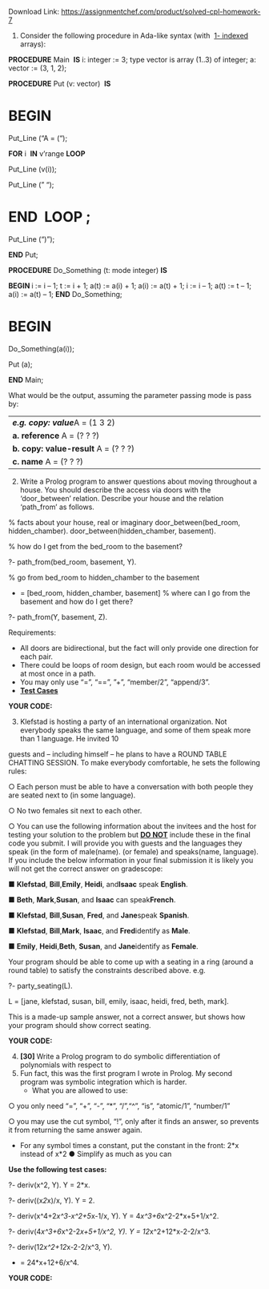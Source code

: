 Download Link: https://assignmentchef.com/product/solved-cpl-homework-7
<br>
<ol>

 <li>Consider the following procedure in Ada-like syntax (with ​ <u>1-</u><u>​ indexed</u> arrays):<u>​ </u></li>

</ol>

<strong>PROCEDURE</strong> Main ​ <strong>IS</strong>​ i: integer := 3; type vector is array (1..3) of integer; a: vector := (3, 1, 2);

<strong>PROCEDURE</strong> Put (v: vector) ​ <strong>IS</strong>​

<h1>BEGIN</h1>

Put_Line (“A = (“);

<strong>FOR</strong> i ​ <strong>IN</strong>​ v’range ​ <strong>LOOP</strong>​

Put_Line (v(i));

Put_Line (” “);

<h1>                                               END ​ LOOP​ ;​</h1>

Put_Line (“)”);

<strong>END</strong> Put;​

<strong>PROCEDURE</strong> Do_Something (t: mode integer) ​ <strong>IS</strong>​

<strong>BEGIN </strong>i := i – 1; t := i + 1; a(t) := a(i) + 1; a(i) := a(t) + 1; i := i – 1; a(t) := t – 1; a(i) := a(t) – 1; <strong>END</strong> Do_Something;​

<h1>BEGIN</h1>

Do_Something(a(i));

Put (a);

<strong>END</strong> Main;​

<strong> </strong>

<strong> </strong>

What would be the output, assuming the parameter passing mode is pass by:




<table width="672">

 <tbody>

  <tr>

   <td width="672"><strong><em>e.g. copy: value</em></strong>A = (1 3 2)</td>

  </tr>

  <tr>

   <td width="672"><strong>a. reference </strong>A = (? ? ?)</td>

  </tr>

  <tr>

   <td width="672"><strong>b. copy: value-result </strong>A = (? ? ?)</td>

  </tr>

  <tr>

   <td width="672"><strong>c. name </strong>A = (? ? ?)</td>

  </tr>

 </tbody>

</table>

<strong> </strong>

<ol start="2">

 <li> Write a Prolog program to answer questions about moving throughout a house.​ You should describe the access via doors with the ‘door_between’ relation. Describe your house and the relation ‘path_from’ as follows.</li>

</ol>




% facts about your house, real or imaginary door_between(bed_room, hidden_chamber). door_between(hidden_chamber, basement).

% how do I get from the bed_room to the basement?

?- path_from(bed_room, basement, Y).​

% go from bed_room to hidden_chamber to the basement

<ul>

 <li>= [bed_room, hidden_chamber, basement] % where can I go from the basement and how do I get there?</li>

</ul>

?- path_from(Y, basement, Z).​

<strong> </strong>

Requirements:

<ul>

 <li>All doors are bidirectional, but the fact will only provide one direction for each pair.</li>

 <li>There could be loops of room design, but each room would be accessed at most once in a path.</li>

 <li>You may only use “=”, “==”, ”+”, “member/2”, “append/3”.</li>

 <li><a href="https://docs.google.com/document/d/1JjCeEE94BlD-LiapP3BCY90y0plSz8-R7TtGHTbLgdQ/edit?usp=sharing"><strong>Test Cases</strong></a></li>

</ul>

<strong> </strong>

<strong>YOUR CODE: </strong>

<strong> </strong>

<strong> </strong>

<ol start="3">

 <li>Klefstad is hosting a party of an international organization. Not everybody speaks​ the same language, and some of them speak more than 1 language. He invited 10</li>

</ol>

guests and – including himself – he plans to have a ROUND TABLE CHATTING SESSION. To make everybody comfortable, he sets the following rules:

○   Each person must be able to have a conversation with both people they are seated next to (in some language).

○    No two females sit next to each other.

○   You can use the following information about the invitees and the host for testing your solution to the problem but ​<strong><u>DO NOT</u></strong><u>​</u> include these in the final code you submit. I will provide you with guests and the languages they speak (in the form of male(name). (or female) and speaks(name, language). If you include the below information in your final submission it is likely you will not get the correct answer on gradescope:

■    <strong>Klefstad</strong>​, ​<strong>Bill</strong>​, ​<strong>Emily</strong>​, ​<strong>Heidi</strong>​, and ​<strong>Isaac</strong>​ speak ​<strong>English</strong>​.

■    <strong>Beth</strong>​, ​<strong>Mark</strong>​, ​<strong>Susan</strong>​, and ​<strong>Isaac</strong>​ can speak ​<strong>French</strong>​.

■    <strong>Klefstad</strong>​, ​<strong>Bill</strong>​, ​<strong>Susan</strong>​, ​<strong>Fred</strong>​, and ​<strong>Jane</strong>​ speak ​<strong>Spanish</strong>​.

■    <strong>Klefstad</strong>​, ​<strong>Bill</strong>​, ​<strong>Mark</strong>​, ​<strong>Isaac</strong>​, and ​<strong>Fred</strong>​ identify as ​<strong>Male</strong>​.

■    <strong>Emily</strong>​, ​<strong>Heidi</strong>​, ​<strong>Beth</strong>​, ​<strong>Susan</strong>​, and ​<strong>Jane</strong>​ identify as ​<strong>Female</strong>​.

<strong> </strong>

Your program should be able to come up with a seating in a ring (around a round table) to satisfy the constraints described above. e.g.

<strong> </strong>

?- ​party_seating(L).

L = [jane, klefstad, susan, bill, emily, isaac, heidi, fred, beth, mark].




This is a made-up sample answer, not a correct answer, but shows how your program should show correct seating.

<strong> </strong>

<strong>YOUR CODE: </strong>

<strong> </strong>

<ol start="4">

 <li><strong>[30] </strong>​Write a Prolog program to do symbolic differentiation of polynomials with respect to</li>

 <li>Fun fact, this was the first program I wrote in Prolog. My second program was symbolic integration which is harder.

  <ul>

   <li>What you are allowed to use:</li>

  </ul></li>

</ol>

○    you only need “=”, “+”, “-”, “*”, “/”,“^”, “is”, “atomic/1”, “number/1”

○    you may use the cut symbol, “!”, only after it finds an answer, so prevents it from returning the same answer again.

<ul>

 <li>For any symbol times a constant, put the constant in the front: 2*x instead of x*2 ● Simplify as much as you can</li>

</ul>

<strong> </strong>

<strong>Use the following test cases: </strong>

<strong> </strong>

?- deriv(x^2, Y).​        Y = 2*x.

?- deriv((x*2*x)/x, Y).​    Y = 2.

?- deriv(x^4+2*x^3-x^2+5*x-1/x, Y).​ Y = 4*x^3+6*x^2-2*x+5+1/x^2.

?- deriv(4*x^3+6*x^2-2*x+5+1/x^2, Y).​      Y = 12*x^2+12*x-2-2/x^3.

?- deriv(12*x^2+12*x-2-2/x^3, Y).​

<ul>

 <li>= 24*x+12+6/x^4.</li>

</ul>

<strong> </strong>

<strong>YOUR CODE: </strong>